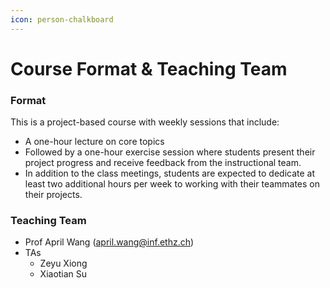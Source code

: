```yaml
---
icon: person-chalkboard
---
```


# Course Format & Teaching Team

### Format

This is a project-based course with weekly sessions that include:

* A one-hour lecture on core topics
* Followed by a one-hour exercise session where students present their project progress and receive feedback from the instructional team.&#x20;
* In addition to the class meetings, students are expected to dedicate at least two additional hours per week to working with their teammates on their projects.



### Teaching Team

* Prof April Wang (april.wang@inf.ethz.ch)
* TAs
  * Zeyu Xiong
  * Xiaotian Su

